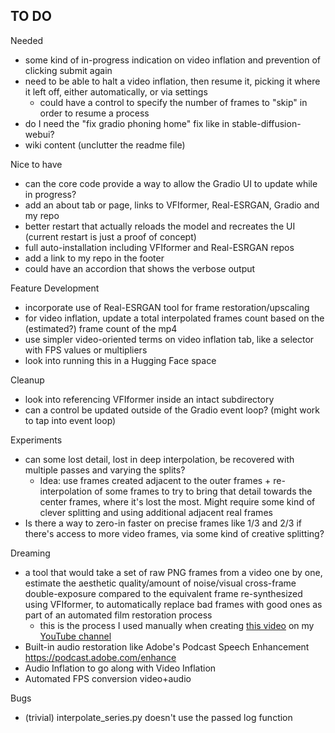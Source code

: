 ## TO DO

Needed
- some kind of in-progress indication on video inflation and prevention of clicking submit again
- need to be able to halt a video inflation, then resume it, picking it where it left off, either automatically, or via settings
  - could have a control to specify the number of frames to "skip" in order to resume a process
- do I need the "fix gradio phoning home" fix like in stable-diffusion-webui?
- wiki content (unclutter the readme file)

Nice to have
- can the core code provide a way to allow the Gradio UI to update while in progress? 
- add an about tab or page, links to VFIformer, Real-ESRGAN, Gradio and my repo
- better restart that actually reloads the model and recreates the UI (current restart is just a proof of concept)
- full auto-installation including VFIformer and Real-ESRGAN repos
- add a link to my repo in the footer
- could have an accordion that shows the verbose output

Feature Development
- incorporate use of Real-ESRGAN tool for frame restoration/upscaling
- for video inflation, update a total interpolated frames count based on the (estimated?) frame count of the mp4
- use simpler video-oriented terms on video inflation tab, like a selector with FPS values or multipliers
- look into running this in a Hugging Face space

Cleanup
- look into referencing VFIformer inside an intact subdirectory
- can a control be updated outside of the Gradio event loop? (might work to tap into event loop)

Experiments
- can some lost detail, lost in deep interpolation, be recovered with multiple passes and varying the splits? 
  - Idea: use frames created adjacent to the outer frames + re-interpolation of some frames to try to bring that detail towards the center frames, where it's lost the most. Might require some kind of clever splitting and using additional adjacent real frames
- Is there a way to zero-in faster on precise frames like 1/3 and 2/3 if there's access to more video frames, via some kind of creative splitting?

Dreaming
- a tool that would take a set of raw PNG frames from a video one by one, estimate the aesthetic quality/amount of noise/visual cross-frame double-exposure compared to the equivalent frame re-synthesized using VFIformer, to automatically replace bad frames with good ones as part of an automated film restoration process
  - this is the process I used manually when creating [this video](https://youtu.be/PiLv5u1PYiE) on my [YouTube channel](https://www.youtube.com/channel/UCVuRnprazgpAgUQDTe-j0NA)
- Built-in audio restoration like Adobe's Podcast Speech Enhancement https://podcast.adobe.com/enhance
- Audio Inflation to go along with Video Inflation
- Automated FPS conversion video+audio

Bugs
- (trivial) interpolate_series.py doesn't use the passed log function
